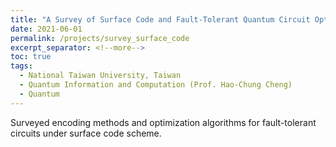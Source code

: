 ```yaml
---
title: "A Survey of Surface Code and Fault-Tolerant Quantum Circuit Optimization"
date: 2021-06-01
permalink: /projects/survey_surface_code
excerpt_separator: <!--more-->
toc: true
tags:
  - National Taiwan University, Taiwan
  - Quantum Information and Computation (Prof. Hao-Chung Cheng)
  - Quantum
---
```


<!-- ---
title: "A Survey of Surface Code and Fault-Tolerant Quantum Circuit Optimization"
collection: Quantum-related
type: "Quantum-related"
permalink: /projects/survey_surface_code
venue: "Quantum Information and Computation (Prof. Hao-Chung Cheng)"
date: 2021-06-01
location: "National Taiwan University, Taiwan"
--- -->

<!-- [More information here]() -->
Surveyed encoding methods and optimization algorithms for fault-tolerant circuits under surface code scheme.


